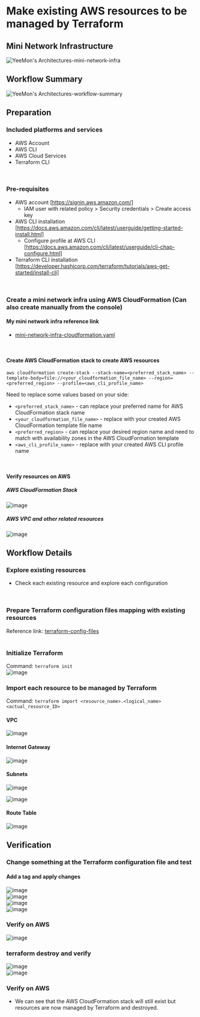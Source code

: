 # Make existing AWS resources to be managed by Terraform #
## Mini Network Infrastructure ##
![YeeMon's Architectures-mini-network-infra](https://github.com/yeemon4398/terraform-import/assets/40330106/82626098-d7d6-4428-8df5-18ab2af9e712)

## Workflow Summary ##
![YeeMon's Architectures-workflow-summary](https://github.com/yeemon4398/terraform-import/assets/40330106/94deb024-e235-4925-b767-6580816f5b5a)
<br>

## Preparation ##
### Included platforms and services ###
- AWS Account
- AWS CLI
- AWS Cloud Services
- Terraform CLI
<br>

### Pre-requisites ###
- AWS account [https://signin.aws.amazon.com/]
  - IAM user with related policy > Security credentials > Create access key
- AWS CLI installation [https://docs.aws.amazon.com/cli/latest/userguide/getting-started-install.html]
  - Configure profile at AWS CLI [https://docs.aws.amazon.com/cli/latest/userguide/cli-chap-configure.html]
- Terraform CLI installation [https://developer.hashicorp.com/terraform/tutorials/aws-get-started/install-cli]
<br>

### Create a mini network infra using AWS CloudFormation (Can also create manually from the console) ###
#### My mini network infra reference link ####
- [mini-network-infra-cloudformation.yaml](https://github.com/sispaing/terraform-import/blob/main/mini-network-infra-cloudformation.yaml)
<br>

#### Create AWS CloudFormation stack to create AWS resources ####
```aws cloudformation create-stack --stack-name=<preferred_stack_name> --template-body=file://<your_cloudformation_file_name> --region=<preferred_region> --profile=<aws_cli_profile_name> ```

Need to replace some values based on your side:
-  ```<preferred_stack_name>``` - can replace your preferred name for AWS CloudFormation stack name
-  ```<your_cloudformation_file_name>``` - replace with your created AWS CloudFormation template file name
-  ```<preferred_region>``` - can replace your desired region name and need to match with availability zones in the AWS CloudFormation template
-  ```<aws_cli_profile_name>``` - replace with your created AWS CLI profile name
<br>

#### Verify resources on AWS ####
##### AWS CloudFormation Stack #####
![image](https://github.com/yeemon4398/terraform-import/assets/40330106/ad3c9663-c705-4e28-a52a-4006ec879d0e)
<br>

##### AWS VPC and other related resources #####
![image](https://github.com/yeemon4398/terraform-import/assets/40330106/4f323f62-d662-4f50-9586-f87cdec12d89)
<br>

## Workflow Details ##
### Explore existing resources ###
- Check each existing resource and explore each configuration
<br>

### Prepare Terraform configuration files mapping with existing resources ###
Reference link: [terraform-config-files](https://github.com/yeemon4398/terraform-import/tree/main/terraform-config-files)
<br>
<br>
### Initialize Terraform ###
Command: ```terraform init```
<br>
![image](https://github.com/yeemon4398/terraform-import/assets/40330106/aac711e3-23d3-4e77-85b1-642524a358d2)
<br>

### Import each resource to be managed by Terraform ###
Command: ```terraform import <resource_name>.<logical_name> <actual_resource_ID>```
<br>

#### VPC ####
![image](https://github.com/yeemon4398/terraform-import/assets/40330106/54da7cdc-aeea-45f8-bb6e-f1124044b405)
<br>

#### Internet Gateway ####
![image](https://github.com/yeemon4398/terraform-import/assets/40330106/3d6e431e-af8f-4829-ba98-3334e6c1a941)
<br>

#### Subnets ####
![image](https://github.com/yeemon4398/terraform-import/assets/40330106/8b5fa614-2a4d-421c-ab06-ef9de8faccdb)
<br>

![image](https://github.com/yeemon4398/terraform-import/assets/40330106/2022b87e-4589-4cfa-9f0a-5272d2c2bc2c)
<br>

#### Route Table ####
![image](https://github.com/yeemon4398/terraform-import/assets/40330106/c866d8c5-06c0-4743-a7a9-ae07a3de6745)
<br>

## Verification ##
### Change something at the Terraform configuration file and test ###
#### Add a tag and apply changes ####
![image](https://github.com/yeemon4398/terraform-import/assets/40330106/94b85872-5cf1-469e-8042-e7daa915eca8)
<br>
![image](https://github.com/yeemon4398/terraform-import/assets/40330106/b6e234f7-41bd-48b2-a850-a61f44c4202e)
<br>
![image](https://github.com/yeemon4398/terraform-import/assets/40330106/5a648ab8-8c2e-4856-801a-2ead7695fbfd)
<br>
![image](https://github.com/yeemon4398/terraform-import/assets/40330106/2344bbcb-e297-4486-b712-baa632ea0844)
<br>

### Verify on AWS ###
![image](https://github.com/yeemon4398/terraform-import/assets/40330106/3de94709-e1e7-4c84-b7b4-acdc31b684f4)
<br>

### terraform destroy and verify ###
![image](https://github.com/yeemon4398/terraform-import/assets/40330106/8b2b62ba-3992-4e9d-b976-cee427e4c79a)
<br>
![image](https://github.com/yeemon4398/terraform-import/assets/40330106/b6ec78c0-2c19-4af3-9f6a-3d42db8887ed)

### Verify on AWS ###
- We can see that the AWS CloudFormation stack will still exist but resources are now managed by Terraform and destroyed.
